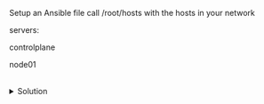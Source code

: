 Setup an Ansible file call /root/hosts with the hosts in your network

servers:

controlplane

node01

<br>
<details>
<summary>Solution</summary>

You may use ini or yaml format for ansible hosts files

Add this to file /root/hosts

### ini
```
[servers]
controlplane
node01
```

</details>